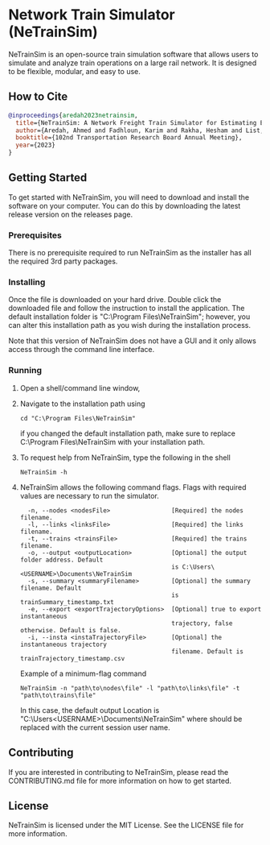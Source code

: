 # Network Train Simulator (NeTrainSim)

NeTrainSim is an open-source train simulation software that allows users to simulate and analyze train operations on a large rail network. It is designed to be flexible, modular, and easy to use.

## How to Cite

```bibtex
@inproceedings{aredah2023netrainsim,
  title={NeTrainSim: A Network Freight Train Simulator for Estimating Energy/Fuel Consumption},
  author={Aredah, Ahmed and Fadhloun, Karim and Rakha, Hesham and List, George},
  booktitle={102nd Transportation Research Board Annual Meeting},
  year={2023}
}
```


## Getting Started
To get started with NeTrainSim, you will need to download and install the software on your computer. You can do this by downloading the latest release version on the releases page.

### Prerequisites
There is no prerequisite required to run NeTrainSim as the installer has all the required 3rd party packages. 

### Installing
Once the file is downloaded on your hard drive. Double click the downloaded file and follow the instruction to install the application. The default installation folder is "C:\Program Files\NeTrainSim"; however, you can alter this installation path as you wish during the installation process. 

Note that this version of NeTrainSim does not have a GUI and it only allows access through the command line interface.

### Running

1. Open a shell/command line window,

2. Navigate to the installation path using 

   ```shell
   cd "C:\Program Files\NeTrainSim"
   ```

   if you changed the default installation path, make sure to replace C:\Program Files\NeTrainSim with your installation path.

3. To request help from NeTrainSim, type the following in the shell

   ```shell
   NeTrainSim -h
   ```

4. NeTrainSim allows the following command flags. Flags with required values are necessary to run the simulator.  

   ```shell
     -n, --nodes <nodesFile>                 [Required] the nodes filename.
     -l, --links <linksFile>                 [Required] the links filename.
     -t, --trains <trainsFile>               [Required] the trains filename.
     -o, --output <outputLocation>           [Optional] the output folder address. Default 
	 									     is C:\Users\<USERNAME>\Documents\NeTrainSim
     -s, --summary <summaryFilename>         [Optional] the summary filename. Default
	 										 is trainSummary_timestamp.txt
     -e, --export <exportTrajectoryOptions>  [Optional] true to export instantaneous 
	 									     trajectory, false otherwise. Default is false.
     -i, --insta <instaTrajectoryFile>       [Optional] the instantaneous trajectory 
	 									     filename. Default is trainTrajectory_timestamp.csv
   ```

   Example of a minimum-flag command

   ```shell
   NeTrainSim -n "path\to\nodes\file" -l "path\to\links\file" -t "path\to\trains\file"
   ```

   In this case, the default output Location is "C:\Users\<USERNAME>\Documents\NeTrainSim"  where <USERNAME> should be replaced with the current session user name.

## Contributing

If you are interested in contributing to NeTrainSim, please read the CONTRIBUTING.md file for more information on how to get started.

## License

NeTrainSim is licensed under the MIT License. See the LICENSE file for more information.
